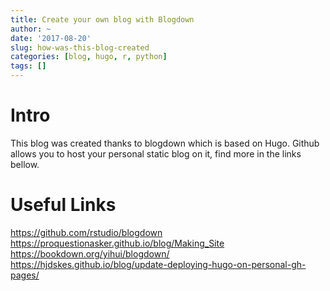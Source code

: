 ```yaml
---
title: Create your own blog with Blogdown
author: ~
date: '2017-08-20'
slug: how-was-this-blog-created
categories: [blog, hugo, r, python]
tags: []
---
```


# Intro

This blog was created thanks to blogdown which is based on Hugo. 
Github allows you to host your personal static blog on it, find more in the links bellow.

# Useful Links
https://github.com/rstudio/blogdown
https://proquestionasker.github.io/blog/Making_Site
https://bookdown.org/yihui/blogdown/
https://hjdskes.github.io/blog/update-deploying-hugo-on-personal-gh-pages/

